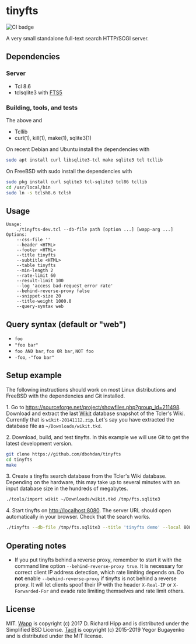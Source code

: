 # tinyfts

![CI badge](https://github.com/dbohdan/tinyfts/workflows/CI/badge.svg)

A very small standalone full-text search HTTP/SCGI server.


## Dependencies

### Server

* Tcl 8.6
* tclsqlite3 with [FTS5](https://sqlite.org/fts5.html)

### Building, tools, and tests

The above and
* Tcllib
* curl(1), kill(1), make(1), sqlite3(1)

On recent Debian and Ubuntu install the dependencies with

```sh
sudo apt install curl libsqlite3-tcl make sqlite3 tcl tcllib
```

On FreeBSD with sudo install the dependencies with

```sh
sudo pkg install curl sqlite3 tcl-sqlite3 tcl86 tcllib
cd /usr/local/bin
sudo ln -s tclsh8.6 tclsh
```


## Usage

```none
Usage:
    ./tinyfts-dev.tcl --db-file path [option ...] [wapp-arg ...]
Options:
    --css-file ''
    --header <HTML>
    --footer <HTML>
    --title tinyfts
    --subtitle <HTML>
    --table tinyfts
    --min-length 2
    --rate-limit 60
    --result-limit 100
    --log 'access bad-request error rate'
    --behind-reverse-proxy false
    --snippet-size 20
    --title-weight 1000.0
    --query-syntax web
```


## Query syntax (default or "web")

* `foo`
* `"foo bar"`
* `foo AND bar`, `foo OR bar`, `NOT foo`
* `-foo`, `-"foo bar"`


## Setup example

The following instructions should work on most Linux distributions and FreeBSD
with the dependencies and Git installed.

1\. Go to <https://sourceforge.net/project/showfiles.php?group_id=211498>.
Download and extract the last [Wikit](https://wiki.tcl-lang.org/page/Wikit)
database snapshot of the Tcler's Wiki.  Currently that is `wikit-20141112.zip`.
Let's say you have extracted the database file as `~/Downloads/wikit.tkd`.

2\. Download, build, and test tinyfts.  In this example we will use Git to get
the latest development version.

```sh
git clone https://github.com/dbohdan/tinyfts
cd tinyfts
make
```

3\. Create a tinyfts search database from the Tcler's Wiki database.  Depending
on the hardware, this may take up to several minutes with an input database
size in the hundreds of megabytes.

```sh
./tools/import wikit ~/Downloads/wikit.tkd /tmp/fts.sqlite3
```

4\. Start tinyfts on <http://localhost:8080>.  The server URL should open
automatically in your browser.  Check that the search works.

```sh
./tinyfts --db-file /tmp/fts.sqlite3 --title 'tinyfts demo' --local 8080
```


## Operating notes

* If you put tinyfts behind a reverse proxy, remember to start it with the
command line option `--behind-reverse-proxy true`.  It is necessary for
correct client IP address detection, which rate limiting depends on.  Do
**not** enable `--behind-reverse-proxy` if tinyfts is not behind a reverse
proxy.  It will let clients spoof their IP with the header `X-Real-IP` or
`X-Forwarded-For` and evade rate limiting themselves and rate limit others.


## License

MIT.  [Wapp](https://wapp.tcl.tk/) is copyright (c) 2017 D. Richard Hipp and is
distributed under the Simplified BSD License.
[Tacit](https://github.com/yegor256/tacit) is copyright (c) 2015-2019
Yegor Bugayenko and is distributed under the MIT license.
